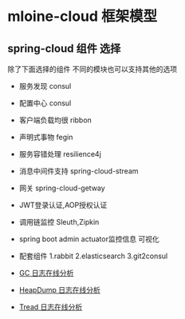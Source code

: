 # mloine-cloud 框架模型

## spring-cloud 组件 选择
   除了下面选择的组件 不同的模块也可以支持其他的选项


+ 服务发现
  consul  

+ 配置中心
  consul

+ 客户端负载均很
  ribbon

+ 声明式事物
  fegin

+ 服务容错处理
  resilience4j

+ 消息中间件支持
  spring-cloud-stream

+ 网关
  spring-cloud-getway

+ JWT登录认证,AOP授权认证

+ 调用链监控
    Sleuth,Zipkin    

+ spring boot admin 
    actuator监控信息 可视化
+ 配套组件
    1.rabbit
    2.elasticsearch
    3.git2consul

+ [GC 日志在线分析](https://gceasy.io)
+ [HeapDump 日志在线分析](https://heaphero.io)
+ [Tread 日志在线分析](https://fastthread.io)

